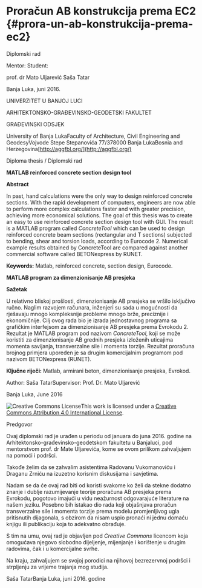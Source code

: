 # Proračun AB konstrukcija prema EC2 {#prora-un-ab-konstrukcija-prema-ec2}

Diplomski rad

Mentor: Student:

prof. dr Mato Uljarević Saša Tatar

Banja Luka, juni 2016.

UNIVERZITET U BANJOJ LUCI

ARHITEKTONSKO-GRAĐEVINSKO-GEODETSKI FAKULTET

GRAĐEVINSKI ODSJEK

University of Banja LukaFaculty of Architecture, Civil Engineering and GeodesyVojvode Stepe Stepanovića 77/378000 Banja LukaBosnia and Herzegovina[http://aggfbl.org/](http://aggfbl.org/)

Diploma thesis / Diplomski rad

**MATLAB reinforced concrete section design tool**

**Abstract**

In past, hand calculations were the only way to design reinforced concrete sections. With the rapid development of computers, engineers are now able to perform more complex calculations faster and with greater precision, achieving more economical solutions. The goal of this thesis was to create an easy to use reinforced concrete section design tool with GUI. The result is a MATLAB program called _ConcreteTool_ which can be used to design reinforced concrete beam sections (rectangular and T sections) subjected to bending, shear and torsion loads, according to Eurocode 2\. Numerical example results obtained by ConcreteTool are compared against another commercial software called BETONexpress by RUNET.

**Keywords:** Matlab, reinforced concrete, section design, Eurocode.

**MATLAB program za dimenzionisanje AB presjeka**

**Sažetak**

U relativno bliskoj prošlosti, dimenzionisanje AB presjeka se vršilo isključivo ručno. Naglim razvojem računara, inženjeri su sada u mogućnosti da rješavaju mnogo kompleksnije probleme mnogo brže, preciznije i ekonomičnije. Cilj ovog rada bio je izrada jednostavnog programa sa grafičkim interfejsom za dimenzionisanje AB presjeka prema Evrokodu 2\. Rezultat je MATLAB program pod nazivom _ConcreteTool,_ koji se može koristiti za dimenzionisanje AB grednih presjeka izloženih uticajima momenta savijanja, transverzalne sile i momenta torzije. Rezultat proračuna brojnog primjera upoređen je sa drugim komercijalnim programom pod nazivom BETONexpress (RUNET).

**Ključne riječi:** Matlab, armirani beton, dimenzionisanje presjeka, Evrokod.

Author: Saša TatarSupervisor: Prof. Dr. Mato Uljarević

Banja Luka, June 2016

![Creative Commons License](export/assets/creative_commons_license.png)This work is licensed under a [Creative Commons Attribution 4.0 International License](http://creativecommons.org/licenses/by/4.0/).

Predgovor

Ovaj diplomski rad je urađen u periodu od januara do juna 2016\. godine na Arhitektonsko-građevinsko-geodetskom fakultetu u Banjaluci, pod mentorstvom prof. dr Mate Uljarevića, kome se ovom prilikom zahvaljujem na pomoći i podršci.

Takođe želim da se zahvalim asistentima Radovanu Vukomanoviću i Draganu Zrniću na izuzetno korisnim diskusijama i savjetima.

Nadam se da će ovaj rad biti od koristi svakome ko želi da stekne dodatno znanje i dublje razumijevanje teorije proračuna AB presjeka prema Evrokodu, pogotovo imajući u vidu neažurnost odgovarajuće literature na našem jeziku. Posebno bih istakao dio rada koji objašnjava proračun transverzalne sile i momenta torzije prema modelu promjenljivog ugla pritisnutih dijagonala, s obzirom da nisam uspio pronaći ni jednu domaću knjigu ili publikaciju koja to adekvatno obrađuje.

S tim na umu, ovaj rad je objavljen pod _Creative Commons_ licencom koja omogućava njegovo slobodno dijeljenje, mijenjanje i korištenje u drugim radovima, čak i u komercijalne svrhe.

Na kraju, zahvaljujem se svojoj porodici na njihovoj bezrezervnoj podršci i strpljenju za vrijeme trajanja mog studija.

Saša TatarBanja Luka, juni 2016\. godine